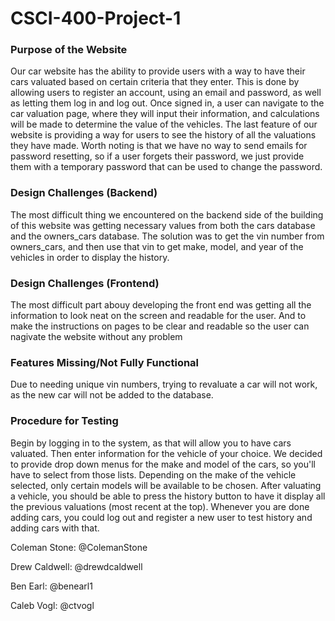 # CSCI-400-Project-1

<h3>Purpose of the Website</h3>
<p>Our car website has the ability to provide users with a way to have their cars valuated
based on certain criteria that they enter. This is done by allowing users to register
an account, using an email and password, as well as letting them log in and log out.
Once signed in, a user can navigate to the car valuation page, where they will input their
information, and calculations will be made to determine the value of the vehicles. The last
feature of our website is providing a way for users to see the history of all the valuations they have made. Worth noting is that we have no way to send emails for password resetting, so if a user forgets their password, we just provide them with a temporary password that can be used to change the password. </p>

<h3>Design Challenges (Backend)</h3>
<p>The most difficult thing we encountered on the backend side of the building of this website was getting necessary values from both the cars database and the owners_cars database. The solution was to get the vin number from owners_cars, and then use that vin to get make, model, and year of the vehicles in order to display the history.</p>

<h3>Design Challenges (Frontend)</h3>
<p>The most difficult part abouy developing the front end was getting all the information to look neat on the screen and readable for the user. And to make the instructions on pages to be clear and readable so the user can nagivate the website without any problem</p>

<h3>Features Missing/Not Fully Functional</h3>
<p>Due to needing unique vin numbers, trying to revaluate a car will not work, as the new car will not be added to the database.</p>

<h3>Procedure for Testing</h3>
<p>Begin by logging in to the system, as that will allow you to have cars valuated. Then enter information for the vehicle of your choice. We decided to provide drop down menus for the make and model of the cars, so you'll have to select from those lists. Depending on the make of the vehicle selected, only certain models will be available to be chosen. 
After valuating a vehicle, you should be able to press the history button to have it display all the previous valuations (most recent at the top). Whenever you are done adding cars, you could log out and register a new user to test history and adding cars with that.</p>

<p>Coleman Stone: @ColemanStone</p>
<p>Drew Caldwell: @drewdcaldwell</p>
<p>Ben Earl: @benearl1</p>
<p>Caleb Vogl: @ctvogl</p>
